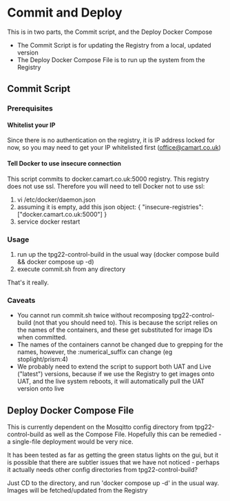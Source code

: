 # Commit and Deploy

This is in two parts, the Commit script, and the Deploy Docker Compose 

* The Commit Script is for updating the Registry from a local, updated version
* The Deploy Docker Compose File is to run up the system from the Registry

## Commit Script

### Prerequisites

#### Whitelist your IP

Since there is no authentication on the registry, it is IP address locked for now, so you may need to get your IP whitelisted first (office@camart.co.uk)

#### Tell Docker to use insecure connection

This script commits to docker.camart.co.uk:5000 registry.  This registry does not use ssl. Therefore you will need to tell Docker not to use ssl:

1. vi /etc/docker/daemon.json
2. assuming it is empty, add this json object: { "insecure-registries":["docker.camart.co.uk:5000"] }
3. service docker restart

### Usage

1. run up the tpg22-control-build in the usual way (docker compose build && docker compose up -d)
2. execute commit.sh from any directory

That's it really.

### Caveats

* You cannot run commit.sh twice without recomposing tpg22-control-build (not that you should need to).  This is because the script relies on the names of the containers, and these get substituted for image IDs when committed.
* The names of the containers cannot be changed due to grepping for the names, however, the :numerical_suffix can change (eg stoplight/prism:4) 
* We probably need to extend the script to support both UAT and Live ("latest") versions, because if we use the Registry to get images onto UAT, and the live system reboots, it will automatically pull the UAT version onto live 

## Deploy Docker Compose File

This is currently dependent on the Mosqitto config directory from tpg22-control-build as well as the Compose File.  Hopefully this can be remedied - a single-file deployment would be very nice.

It has been tested as far as getting the green status lights on the gui, but it is possible that there are subtler issues that we have not noticed - perhaps it actually needs other config directories from tpg22-control-build?

Just CD to the directory, and run 'docker compose up -d' in the usual way. Images will be fetched/updated from the Registry

